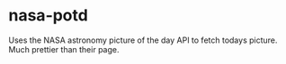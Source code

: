 # nasa-potd
Uses the NASA astronomy picture of the day API to fetch todays picture. Much prettier than their page. 
